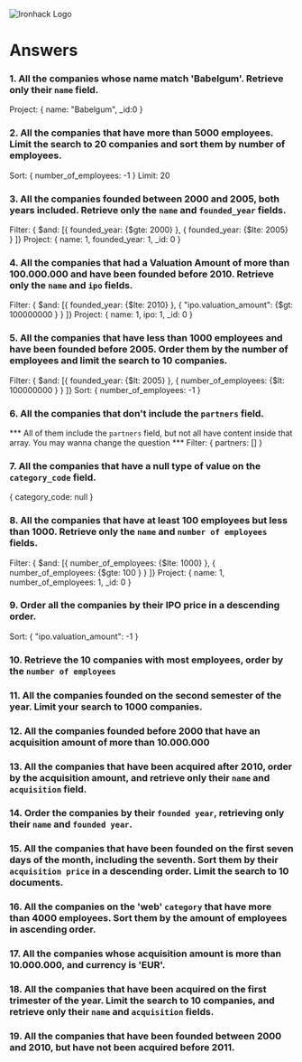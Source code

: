 ![Ironhack Logo](https://i.imgur.com/1QgrNNw.png)

# Answers

### 1. All the companies whose name match 'Babelgum'. Retrieve only their `name` field.
Project: { name: "Babelgum", _id:0 }

### 2. All the companies that have more than 5000 employees. Limit the search to 20 companies and sort them by **number of employees**.
Sort: { number_of_employees: -1 }
Limit: 20

### 3. All the companies founded between 2000 and 2005, both years included. Retrieve only the `name` and `founded_year` fields.
Filter: { $and: [{ founded_year: {$gte: 2000} }, { founded_year: {$lte: 2005} } ]}
Project: { name: 1, founded_year: 1, _id: 0 }

### 4. All the companies that had a Valuation Amount of more than 100.000.000 and have been founded before 2010. Retrieve only the `name` and `ipo` fields.
Filter: { $and: [{ founded_year: {$lte: 2010} }, { "ipo.valuation_amount": {$gt: 100000000 } } ]}
Project: { name: 1, ipo: 1, _id: 0 }

### 5. All the companies that have less than 1000 employees and have been founded before 2005. Order them by the number of employees and limit the search to 10 companies.
Filter: { $and: [{ founded_year: {$lt: 2005} }, { number_of_employees: {$lt: 100000000 } } ]}
Sort: { number_of_employees: -1 }

### 6. All the companies that don't include the `partners` field.
*** All of them include the `partners` field, but not all have content inside that array. You may wanna change the question ***
Filter: { partners: [] }

### 7. All the companies that have a null type of value on the `category_code` field.
{ category_code: null }

### 8. All the companies that have at least 100 employees but less than 1000. Retrieve only the `name` and `number of employees` fields.
Filter: { $and: [{ number_of_employees: {$lte: 1000} }, { number_of_employees: {$gte: 100 } } ]}
Project: { name: 1, number_of_employees: 1, _id: 0 }

### 9. Order all the companies by their IPO price in a descending order.
Sort: { "ipo.valuation_amount": -1 }

### 10. Retrieve the 10 companies with most employees, order by the `number of employees`

<!-- Your Code Goes Here -->

### 11. All the companies founded on the second semester of the year. Limit your search to 1000 companies.

<!-- Your Code Goes Here -->

### 12. All the companies founded before 2000 that have an acquisition amount of more than 10.000.000

<!-- Your Code Goes Here -->

### 13. All the companies that have been acquired after 2010, order by the acquisition amount, and retrieve only their `name` and `acquisition` field.

<!-- Your Code Goes Here -->

### 14. Order the companies by their `founded year`, retrieving only their `name` and `founded year`.

<!-- Your Code Goes Here -->

### 15. All the companies that have been founded on the first seven days of the month, including the seventh. Sort them by their `acquisition price` in a descending order. Limit the search to 10 documents.

<!-- Your Code Goes Here -->

### 16. All the companies on the 'web' `category` that have more than 4000 employees. Sort them by the amount of employees in ascending order.

<!-- Your Code Goes Here -->

### 17. All the companies whose acquisition amount is more than 10.000.000, and currency is 'EUR'.

<!-- Your Code Goes Here -->

### 18. All the companies that have been acquired on the first trimester of the year. Limit the search to 10 companies, and retrieve only their `name` and `acquisition` fields.

<!-- Your Code Goes Here -->

### 19. All the companies that have been founded between 2000 and 2010, but have not been acquired before 2011.

<!-- Your Code Goes Here -->
